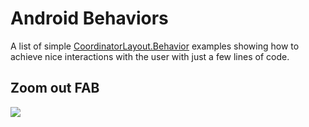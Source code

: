# Android Behaviors
A list of simple [CoordinatorLayout.Behavior](https://developer.android.com/reference/android/support/design/widget/CoordinatorLayout.Behavior) examples showing how to achieve nice interactions with the user with just a few lines of code.

## Zoom out FAB

<img src="https://imgur.com/oQAybTm">

